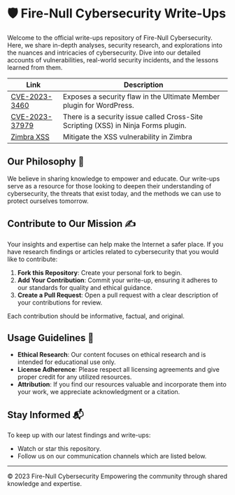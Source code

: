 # 🛡️ Fire-Null Cybersecurity Write-Ups

Welcome to the official write-ups repository of Fire-Null Cybersecurity. Here, we share in-depth analyses, security research, and explorations into the nuances and intricacies of cybersecurity. Dive into our detailed accounts of vulnerabilities, real-world security incidents, and the lessons learned from them.


| Link | Description |
|---|---|
| [CVE-2023-3460](https://github.com/Fire-Null/Write-Ups/tree/main/CVE-2023-3460) | Exposes a security flaw in the Ultimate Member plugin for WordPress. |
| [CVE-2023-37979](https://github.com/Fire-Null/Write-Ups/tree/main/CVE-2023-37979/) |There is a security issue called Cross-Site Scripting (XSS) in Ninja Forms plugin. |
| [Zimbra XSS](https://github.com/Fire-Null/Write-Ups/tree/main/Zimbra%20XSS) | Mitigate the XSS vulnerability in Zimbra |

## Our Philosophy 🌟

We believe in sharing knowledge to empower and educate. Our write-ups serve as a resource for those looking to deepen their understanding of cybersecurity, the threats that exist today, and the methods we can use to protect ourselves tomorrow.

## Contribute to Our Mission ✍️

Your insights and expertise can help make the Internet a safer place. If you have research findings or articles related to cybersecurity that you would like to contribute:

1. **Fork this Repository**: Create your personal fork to begin.
2. **Add Your Contribution**: Commit your write-up, ensuring it adheres to our standards for quality and ethical guidance.
3. **Create a Pull Request**: Open a pull request with a clear description of your contributions for review.

Each contribution should be informative, factual, and original.

## Usage Guidelines 📝

- **Ethical Research**: Our content focuses on ethical research and is intended for educational use only.
- **License Adherence**: Please respect all licensing agreements and give proper credit for any utilized resources.
- **Attribution**: If you find our resources valuable and incorporate them into your work, we appreciate acknowledgment or a citation.

## Stay Informed 📬

To keep up with our latest findings and write-ups:

- Watch or star this repository.
- Follow us on our communication channels which are listed below.

---

© 2023 Fire-Null Cybersecurity Empowering the community through shared knowledge and expertise.
